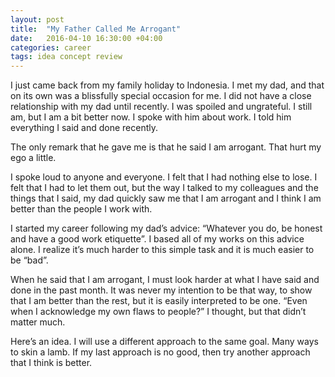 ```yaml
---
layout: post
title:  "My Father Called Me Arrogant"
date:   2016-04-10 16:30:00 +04:00
categories: career
tags: idea concept review
---
```


I just came back from my family holiday to Indonesia. I met my dad, and that on its own was a blissfully special occasion for me. I did not have a close relationship with my dad until recently. I was spoiled and ungrateful. I still am, but I am a bit better now.
I spoke with him about work. I told him everything I said and done recently. 

The only remark that he gave me is that he said I am arrogant. That hurt my ego a little.

I spoke loud to anyone and everyone. I felt that I had nothing else to lose. I felt that I had to let them out, but the way I talked to my colleagues and the things that I said, my dad quickly saw me that I am arrogant and I think I am better than the people I work with.

I started my career following my dad’s advice: “Whatever you do, be honest and have a good work etiquette”. I based all of my works on this advice alone. I realize it’s much harder to this simple task and it is much easier to be “bad”. 

When he said that I am arrogant, I must look harder at what I have said and done in the past month. It was never my intention to be that way, to show that I am better than the rest, but it is easily interpreted to be one. “Even when I acknowledge my own flaws to people?” I thought, but that didn’t matter much. 

Here’s an idea. I will use a different approach to the same goal. Many ways to skin a lamb. If my last approach is no good, then try another approach that I think is better.
